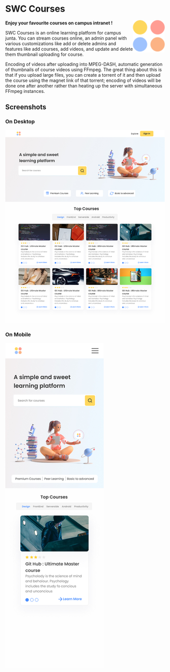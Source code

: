 # SWC Courses

<img alt="Logo" align="right" src="./logo.svg" width="20%" />

**Enjoy your favourite courses on campus intranet !**

SWC Courses is an online learning platform for campus junta.  You can stream courses online, an admin panel with various customizations like add or delete admins and features like add courses, add videos, and update and delete them thumbnail uploading for course.

Encoding of videos after uploading into MPEG-DASH, automatic generation of thumbnails of course videos using FFmpeg. The great thing about this is that if you upload large files, you can create a torrent of it and then upload the course using the magnet link of that torrent; encoding of videos will be done one after another rather than heating up the server with simultaneous FFmpeg instances.

## Screenshots

### On Desktop

<img alt="Logo" align="" src="./desktop.jpg" width="" />

### On Mobile

<img alt="Logo" align="" src="./mobile.jpg" width="" />
